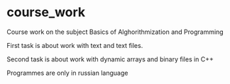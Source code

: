 # course_work
Course work on the subject Basics of Alghorithmization and Programming

First task is about work with text and text files.

Second task is about work with dynamic arrays and binary files in C++ 

Programmes are only in russian language
